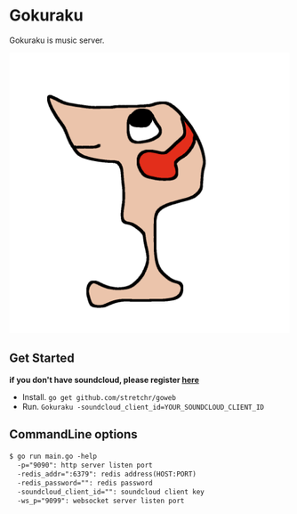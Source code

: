 # Gokuraku

Gokuraku is music server.

![Logo](https://github.com/ToQoz/Gokuraku/raw/master/logo.png)

## Get Started

**if you don't have soundcloud, please register [here](http://soundcloud.com/you/apps/new)**

- Install. `go get github.com/stretchr/goweb`
- Run. `Gokuraku -soundcloud_client_id=YOUR_SOUNDCLOUD_CLIENT_ID`

## CommandLine options

```
$ go run main.go -help
  -p="9090": http server listen port
  -redis_addr=":6379": redis address(HOST:PORT)
  -redis_password="": redis password
  -soundcloud_client_id="": soundcloud client key
  -ws_p="9099": websocket server listen port
```
